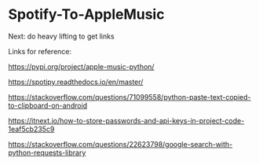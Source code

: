 # Spotify-To-AppleMusic

Next: do heavy lifting to get links

Links for reference:

https://pypi.org/project/apple-music-python/

https://spotipy.readthedocs.io/en/master/

https://stackoverflow.com/questions/71099558/python-paste-text-copied-to-clipboard-on-android

https://itnext.io/how-to-store-passwords-and-api-keys-in-project-code-1eaf5cb235c9

https://stackoverflow.com/questions/22623798/google-search-with-python-requests-library

